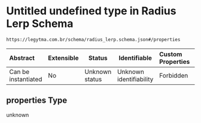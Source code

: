 # Untitled undefined type in Radius Lerp Schema

```txt
https://legytma.com.br/schema/radius_lerp.schema.json#/properties
```




| Abstract            | Extensible | Status         | Identifiable            | Custom Properties | Additional Properties | Access Restrictions | Defined In                                                                            |
| :------------------ | ---------- | -------------- | ----------------------- | :---------------- | --------------------- | ------------------- | ------------------------------------------------------------------------------------- |
| Can be instantiated | No         | Unknown status | Unknown identifiability | Forbidden         | Allowed               | none                | [radius_lerp.schema.json\*](../schema/radius_lerp.schema.json "open original schema") |

## properties Type

unknown
